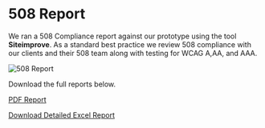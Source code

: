 # 508 Report
We ran a 508 Compliance report against our prototype using the tool **Siteimprove**. As a standard best practice we review 508 compliance with our clients and their 508 team along with testing for WCAG A,AA, and AAA.

![508 Report](https://github.com/metrostarsystem/usda-dva/blob/master/documentation/USDA-COE-508.jpg "508 Report")

Download the full reports below.

[PDF Report](https://github.com/metrostarsystem/usda-dva/blob/master/documentation/USDA%20Prototype%20Section%20508.pdf)

[Download Detailed Excel Report](https://github.com/metrostarsystem/usda-dva/blob/master/documentation/USDA%20Prototype%20Section%20508%20Issues.xlsx)
